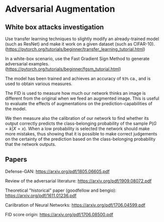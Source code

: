 # Adversarial Augmentation

## White box attacks investigation

Use transfer learning techniques to slightly modify an already-trained model (such as ResNet) and make it work on a given dataset (such as CIFAR-10). (https://pytorch.org/tutorials/beginner/transfer_learning_tutorial.html)

In a white-box scenario, use the Fast Gradient Sign Method to generate adversarial examples. (https://pytorch.org/tutorials/beginner/fgsm_tutorial.html)

The model has been trained and achieves an accuracy of `93%` ca., and is used to obtain various measures.

The FID is used to measure how much our network thinks an image is different from the original when we feed an augmented image. This is useful to evaluate the effects of augmentations on the prediction-capabilities of the model.

We then measure also the calibration of our network to find whether its output correctly predicts the class-belonging probability of the sample $P(G=k|X=x)$. When a low probability is selected the network should make more mistakes, thus showing that it is possible to make correct judgements on the certainty of the prediction based on the class-belonging probability that the network outputs.


## Papers

Defense-GAN:  https://arxiv.org/pdf/1805.06605.pdf

Review of the adversarial literature: https://arxiv.org/pdf/1909.08072.pdf

Theoretical "historical" paper (goodfellow and bengio): https://arxiv.org/pdf/1611.01236.pdf

Carilbration of Neural Networks: https://arxiv.org/pdf/1706.04599.pdf

FID score origin: https://arxiv.org/pdf/1706.08500.pdf
